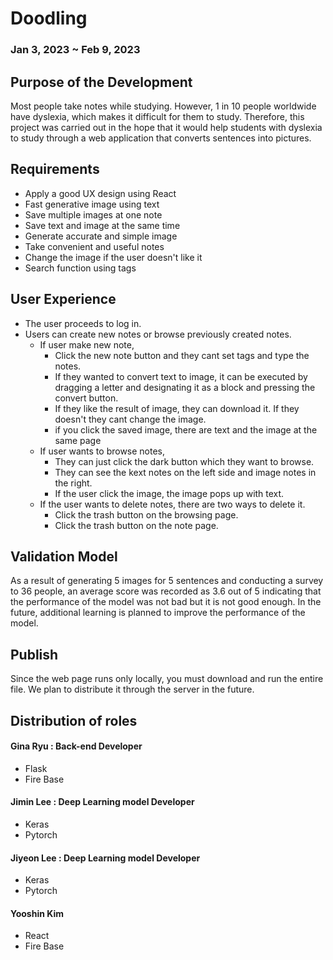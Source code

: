 # Doodling
### Jan 3, 2023 ~ Feb 9, 2023
## Purpose of the Development
Most people take notes while studying. However, 1 in 10 people worldwide have dyslexia, which makes it difficult for them to study. Therefore, this project was carried out in the hope that it would help students with dyslexia to study through a web application that converts sentences into pictures.
## Requirements
-	Apply a good UX design using React  
-	Fast generative image using text  
-	Save multiple images at one note  
-	Save text and image at the same time  
-	Generate accurate and simple image  
-	Take convenient and useful notes  
-	Change the image if the user doesn't like it  
-	Search function using tags  

## User Experience
- The user proceeds to log in.  
- Users can create new notes or browse previously created notes.  
  - If user make new note, 
    - Click the new note button and they cant set tags and type the notes.
    - If they wanted to convert text to image, it can be executed by dragging a letter and designating it as a block and pressing the convert button.
    - If they like the result of image, they can download it. If they doesn't they cant change the image.
    - if you click the saved image, there are text and the image at the same page
  - If user wants to browse notes,
     - They can just click the dark button which they want to browse.
     - They can see the kext notes on the left side and image notes in the right.
     - If the user click the image, the image pops up with text.
  - If the user wants to delete notes, there are two ways to delete it.
    - Click the trash button on the browsing page.
    - Click the trash button on the note page.

## Validation Model
As a result of generating 5 images for 5 sentences and conducting a survey to 36 people, an average score was recorded as 3.6 out of 5 indicating that the performance of the model was not bad but it is not good enough. In the future, additional learning is planned to improve the performance of the model.

## Publish
Since the web page runs only locally, you must download and run the entire file. We plan to distribute it through the server in the future.

## Distribution of roles
#### Gina Ryu : Back-end Developer
-	Flask  
-	Fire Base  
#### Jimin Lee : Deep Learning model Developer
-	Keras  
-	Pytorch
#### Jiyeon Lee : Deep Learning model Developer
-	Keras  
-	Pytorch
#### Yooshin Kim
-	React  
-	Fire Base
